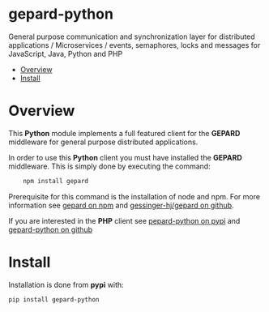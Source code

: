 # gepard-python
General purpose communication and synchronization layer for distributed applications / Microservices / events, semaphores, locks and messages for JavaScript, Java, Python and PHP

<!-- MarkdownTOC -->

- [Overview](#overview)
- [Install](#install)

<!-- /MarkdownTOC -->

# Overview
This __Python__ module implements a full featured client for the __GEPARD__ middleware for general purpose distributed applications.

In order to use this __Python__ client you must have installed the __GEPARD__ middleware.
This is simply done by executing the command:

```bash
	npm install gepard
```

Prerequisite for this command is the installation of node and npm.
For more information see [gepard on npm](https://www.npmjs.com/package/gepard) and [gessinger-hj/gepard on github](https://github.com/gessinger-hj/gepard).

If you are interested in the __PHP__ client see [pepard-python on pypi](https://pypi.python.org/pypi?name=gepard-python&:action=display) and [gepard-python on github](https://github.com/gessinger-hj/gepard-python)

# Install


Installation is done from __pypi__ with:

```sh
pip install gepard-python
```
